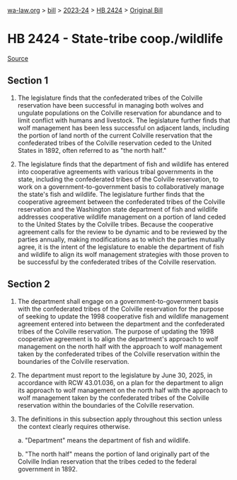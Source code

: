 [wa-law.org](/) > [bill](/bill/) > [2023-24](/bill/2023-24/) > [HB 2424](/bill/2023-24/hb/2424/) > [Original Bill](/bill/2023-24/hb/2424/1/)

# HB 2424 - State-tribe coop./wildlife

[Source](http://lawfilesext.leg.wa.gov/biennium/2023-24/Pdf/Bills/House%20Bills/2424.pdf)

## Section 1
1. The legislature finds that the confederated tribes of the Colville reservation have been successful in managing both wolves and ungulate populations on the Colville reservation for abundance and to limit conflict with humans and livestock. The legislature further finds that wolf management has been less successful on adjacent lands, including the portion of land north of the current Colville reservation that the confederated tribes of the Colville reservation ceded to the United States in 1892, often referred to as "the north half."

2. The legislature finds that the department of fish and wildlife has entered into cooperative agreements with various tribal governments in the state, including the confederated tribes of the Colville reservation, to work on a government-to-government basis to collaboratively manage the state's fish and wildlife. The legislature further finds that the cooperative agreement between the confederated tribes of the Colville reservation and the Washington state department of fish and wildlife addresses cooperative wildlife management on a portion of land ceded to the United States by the Colville tribes. Because the cooperative agreement calls for the review to be dynamic and to be reviewed by the parties annually, making modifications as to which the parties mutually agree, it is the intent of the legislature to enable the department of fish and wildlife to align its wolf management strategies with those proven to be successful by the confederated tribes of the Colville reservation.

## Section 2
1. The department shall engage on a government-to-government basis with the confederated tribes of the Colville reservation for the purpose of seeking to update the 1998 cooperative fish and wildlife management agreement entered into between the department and the confederated tribes of the Colville reservation. The purpose of updating the 1998 cooperative agreement is to align the department's approach to wolf management on the north half with the approach to wolf management taken by the confederated tribes of the Colville reservation within the boundaries of the Colville reservation.

2. The department must report to the legislature by June 30, 2025, in accordance with RCW 43.01.036, on a plan for the department to align its approach to wolf management on the north half with the approach to wolf management taken by the confederated tribes of the Colville reservation within the boundaries of the Colville reservation.

3. The definitions in this subsection apply throughout this section unless the context clearly requires otherwise.

    a. "Department" means the department of fish and wildlife.

    b. "The north half" means the portion of land originally part of the Colville Indian reservation that the tribes ceded to the federal government in 1892.
